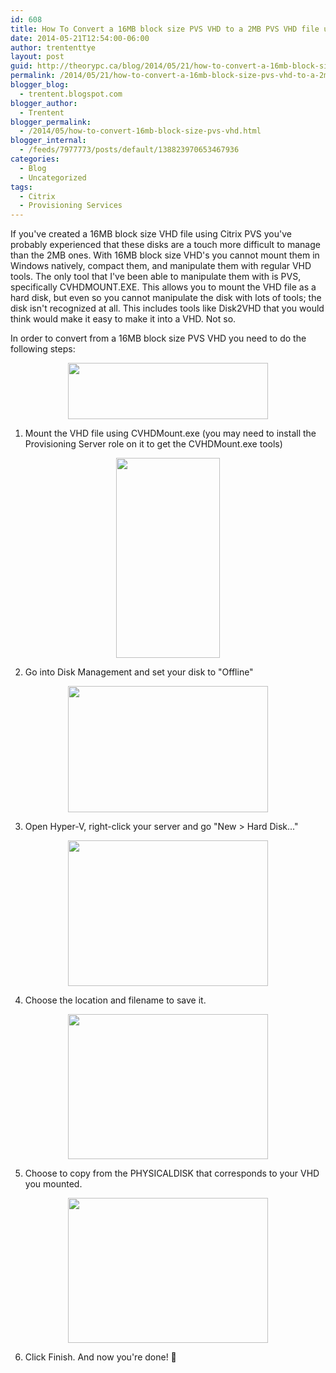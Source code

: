```yaml
---
id: 608
title: How To Convert a 16MB block size PVS VHD to a 2MB PVS VHD file using Hyper-V
date: 2014-05-21T12:54:00-06:00
author: trententtye
layout: post
guid: http://theorypc.ca/blog/2014/05/21/how-to-convert-a-16mb-block-size-pvs-vhd-to-a-2mb-pvs-vhd-file-using-hyper-v/
permalink: /2014/05/21/how-to-convert-a-16mb-block-size-pvs-vhd-to-a-2mb-pvs-vhd-file-using-hyper-v/
blogger_blog:
  - trentent.blogspot.com
blogger_author:
  - Trentent
blogger_permalink:
  - /2014/05/how-to-convert-16mb-block-size-pvs-vhd.html
blogger_internal:
  - /feeds/7977773/posts/default/138823970653467936
categories:
  - Blog
  - Uncategorized
tags:
  - Citrix
  - Provisioning Services
---
```

If you've created a 16MB block size VHD file using Citrix PVS you've probably experienced that these disks are a touch more difficult to manage than the 2MB ones.  With 16MB block size VHD's you cannot mount them in Windows natively, compact them, and manipulate them with regular VHD tools.  The only tool that I've been able to manipulate them with is PVS, specifically CVHDMOUNT.EXE.  This allows you to mount the VHD file as a hard disk, but even so you cannot manipulate the disk with lots of tools; the disk isn't recognized at all.  This includes tools like Disk2VHD that you would think would make it easy to make it into a VHD.  Not so.

In order to convert from a 16MB block size PVS VHD you need to do the following steps:

<div style="clear: both; text-align: center;">
  <a style="margin-left: 1em; margin-right: 1em;" href="http://1.bp.blogspot.com/-8l2YCwt0_TU/U3z2Af3RMQI/AAAAAAAAAb4/VJ_aeKXpgeU/s1600/CVHDMOUNT.PNG"><img src="http://1.bp.blogspot.com/-8l2YCwt0_TU/U3z2Af3RMQI/AAAAAAAAAb4/VJ_aeKXpgeU/s1600/CVHDMOUNT.PNG" width="320" height="90" border="0" /></a>
</div>

1) Mount the VHD file using CVHDMount.exe (you may need to install the Provisioning Server role on it to get the CVHDMount.exe tools)

<div style="clear: both; text-align: center;">
  <a style="margin-left: 1em; margin-right: 1em;" href="http://3.bp.blogspot.com/-Dr-4ryDVL4M/U3z2KkeLZzI/AAAAAAAAAcs/qlFV3l3__wA/s1600/DiskMgmt.png"><img src="http://3.bp.blogspot.com/-Dr-4ryDVL4M/U3z2KkeLZzI/AAAAAAAAAcs/qlFV3l3__wA/s1600/DiskMgmt.png" width="166" height="320" border="0" /></a>
</div>

2) Go into Disk Management and set your disk to "Offline"

<div style="clear: both; text-align: center;">
  <a style="margin-left: 1em; margin-right: 1em;" href="http://3.bp.blogspot.com/-AdvgXtQVByY/U3z2CUhdmNI/AAAAAAAAAcU/QR6cTvb2WVM/s1600/HYPERV-NEWDISK.PNG"><img src="http://3.bp.blogspot.com/-AdvgXtQVByY/U3z2CUhdmNI/AAAAAAAAAcU/QR6cTvb2WVM/s1600/HYPERV-NEWDISK.PNG" width="320" height="202" border="0" /></a>
</div>

3) Open Hyper-V, right-click your server and go "New > Hard Disk..."

<div style="clear: both; text-align: center;">
  <a style="margin-left: 1em; margin-right: 1em;" href="http://2.bp.blogspot.com/-W_f_Xv_3kY4/U3z2CkEwjgI/AAAAAAAAAcc/frcFfgVVchc/s1600/NEWDISK-LOCATION.PNG"><img src="http://2.bp.blogspot.com/-W_f_Xv_3kY4/U3z2CkEwjgI/AAAAAAAAAcc/frcFfgVVchc/s1600/NEWDISK-LOCATION.PNG" width="320" height="233" border="0" /></a>
</div>

4) Choose the location and filename to save it.

<div style="clear: both; text-align: center;">
  <a style="margin-left: 1em; margin-right: 1em;" href="http://4.bp.blogspot.com/-zBLPnf-UGRc/U3z2B4IGMSI/AAAAAAAAAcY/eBMX7oUGi18/s1600/COPY-FROM-DISK.PNG"><img src="http://4.bp.blogspot.com/-zBLPnf-UGRc/U3z2B4IGMSI/AAAAAAAAAcY/eBMX7oUGi18/s1600/COPY-FROM-DISK.PNG" width="320" height="232" border="0" /></a>
</div>

5) Choose to copy from the PHYSICALDISK that corresponds to your VHD you mounted.

<div style="clear: both; text-align: center;">
  <a style="margin-left: 1em; margin-right: 1em;" href="http://2.bp.blogspot.com/-9zP-rqA81SM/U3z2B1AVZQI/AAAAAAAAAcg/zE_nsIuph2s/s1600/FINISH.PNG"><img src="http://2.bp.blogspot.com/-9zP-rqA81SM/U3z2B1AVZQI/AAAAAAAAAcg/zE_nsIuph2s/s1600/FINISH.PNG" width="320" height="232" border="0" /></a>
</div>

6) Click Finish.  And now you're done!  🙂

<!-- AddThis Advanced Settings generic via filter on the_content -->

<!-- AddThis Share Buttons generic via filter on the_content -->